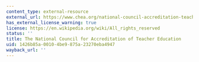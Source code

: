 ```yaml
---
content_type: external-resource
external_url: https://www.chea.org/national-council-accreditation-teacher-education
has_external_license_warning: true
license: https://en.wikipedia.org/wiki/All_rights_reserved
status: ''
title: The National Council for Accreditation of Teacher Education
uid: 1426b85a-0010-4be9-875a-23270eba4947
wayback_url: ''
---
```

